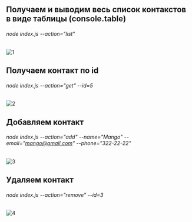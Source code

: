 
## Получаем и выводим весь список контакстов в виде таблицы (console.table)

###### node index.js --action="list"

![1](https://user-images.githubusercontent.com/63469797/108170772-3f8d5680-7103-11eb-8a94-f1133e3fed80.png)


## Получаем контакт по id

###### node index.js --action="get" --id=5

![2](https://user-images.githubusercontent.com/63469797/108170961-7e231100-7103-11eb-8191-5a4c5a89ce7f.png)

## Добавляем контакт

###### node index.js --action="add" --name="Mango" --email="mango@gmail.com" --phone="322-22-22"

![3](https://user-images.githubusercontent.com/63469797/108171019-92ffa480-7103-11eb-9758-eeb39c0d504e.png)

## Удаляем контакт

###### node index.js --action="remove" --id=3

![4](https://user-images.githubusercontent.com/63469797/108171111-b6c2ea80-7103-11eb-8349-537486f3d2b3.png)


